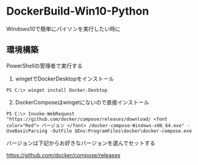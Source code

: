 # DockerBuild-Win10-Python
Windows10で簡単にパイソンを実行したい時に

## 環境構築
PowerShellの管理者で実行する

1. wingetでDockerDesktopをインストール
~~~
PS C:\> winget install Docker.Desktop
~~~

2. DockerComposeはwingetにないので直接インストール
~~~
PS C:\> Invoke-WebRequest "https://github.com/docker/compose/releases/download/ <font color="Red"> バージョン </font> /docker-compose-Windows-x86_64.exe" -UseBasicParsing -OutFile $Env:ProgramFiles\docker\docker-compose.exe
~~~

バージョンは下記からお好きなバージョンを選んでセットする

https://github.com/docker/compose/releases

 

